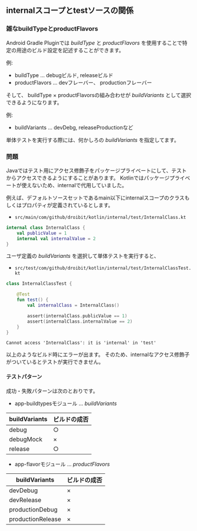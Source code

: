 ## internalスコープとtestソースの関係


### 雑なbuildTypeとproductFlavors

Android Gradle Pluginでは *buildType* と *productFlavors* を使用することで特定の用途のビルド設定を記述することができます。

例:

* buildType ... debugビルド, releaseビルド
* productFlavors ... devフレーバー、 productionフレーバー

そして、 buildType × productFlavorsの組み合わせが *buildVariants* として選択できるようになります。

例:

* buildVariants ... devDebg, releaseProductionなど

単体テストを実行する際には、何かしろの *buildVariants* を指定してます。

### 問題

Javaではテスト用にアクセス修飾子をパッケージプライベートにして、テストからアクセスできるようにすることがあります。
Kotlinではパッケージプライベートが使えないため、internalで代用していました。

例えば、デフォルトソースセットであるmain以下にinternalスコープのクラスもしくはプロパティが定義されているとします。

* `src/main/com/github/droibit/kotlin/internal/test/InternalClass.kt`

```InternalClass.kt
internal class InternalClass {
    val publicValue = 1
    internal val internalValue = 2
}
```

ユーザ定義の *buildVariants* を選択して単体テストを実行すると、

* `src/test/com/github/droibit/kotlin/internal/test/InternalClassTest.kt`

```InternalClassTest.kt
class InternalClassTest {

    @Test
    fun test() {
        val internalClass = InternalClass()

        assert(internalClass.publicValue == 1)
        assert(internalClass.internalValue == 2)
    }
}
```

`Cannot access 'InternalClass': it is 'internal' in 'test'`

以上のようなビルド時にエラーが出ます。
そのため、internalなアクセス修飾子がついているとテストが実行できません。

#### テストパターン

成功・失敗パターンは次のとおりです。

*  app-buildtypesモジュール ... *buildVariants*

|buildVariants| ビルドの成否|
|----|----|
|debug|○|
|debugMock|×|
|release|○|

* app-flavorモジュール ... *productFlavors*

|buildVariants| ビルドの成否|
|----|----|
|devDebug|×|
|devRelease|×|
|productionDebug|×|
|productionRelease|×|
